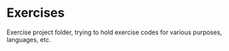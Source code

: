 # Exercises
Exercise project folder, trying to hold exercise codes for various purposes, languages, etc.
